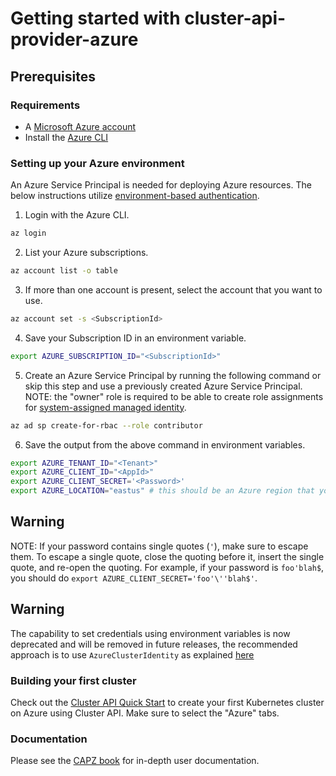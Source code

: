 # Getting started with cluster-api-provider-azure

## Prerequisites

### Requirements

- A [Microsoft Azure account](https://azure.microsoft.com/en-us/)
- Install the [Azure CLI](https://docs.microsoft.com/en-us/cli/azure/install-azure-cli?view=azure-cli-latest)

### Setting up your Azure environment

An Azure Service Principal is needed for deploying Azure resources. The below instructions utilize [environment-based authentication](https://docs.microsoft.com/en-us/go/azure/azure-sdk-go-authorization#use-environment-based-authentication).

  1. Login with the Azure CLI.

   ```bash
  az login
   ```
  
  2. List your Azure subscriptions.

   ```bash
  az account list -o table
   ```

  3. If more than one account is present, select the account that you want to use.

   ```bash
  az account set -s <SubscriptionId>
   ```

  4. Save your Subscription ID in an environment variable.

  ```bash
  export AZURE_SUBSCRIPTION_ID="<SubscriptionId>"
  ```

  5. Create an Azure Service Principal by running the following command or skip this step and use a previously created Azure Service Principal.
  NOTE: the "owner" role is required to be able to create role assignments for [system-assigned managed identity](vm-identity.md).

  ```bash
  az ad sp create-for-rbac --role contributor
  ```

  6. Save the output from the above command in environment variables.

  ```bash
  export AZURE_TENANT_ID="<Tenant>"
  export AZURE_CLIENT_ID="<AppId>"
  export AZURE_CLIENT_SECRET='<Password>'
  export AZURE_LOCATION="eastus" # this should be an Azure region that your subscription has quota for.
  ```

<aside class="note warning"> 

<h1> Warning </h1>

NOTE: If your password contains single quotes (`'`), make sure to escape them. To escape a single quote, close the quoting before it, insert the single quote, and re-open the quoting.
For example, if your password is `foo'blah$`, you should do `export AZURE_CLIENT_SECRET='foo'\''blah$'`.

</aside>

<aside class="note warning"> 

<h1> Warning </h1> 

The capability to set credentials using environment variables is now deprecated and will be removed in future releases, the recommended approach is to use `AzureClusterIdentity` as explained [here](multitenancy.md) 

</aside>


### Building your first cluster

Check out the [Cluster API Quick Start](https://cluster-api.sigs.k8s.io/user/quick-start.html) to create your first Kubernetes cluster on Azure using Cluster API. Make sure to select the "Azure" tabs.

### Documentation

Please see the [CAPZ book](https://capz.sigs.k8s.io) for in-depth user documentation.
